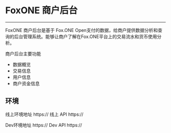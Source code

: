 # FoxONE 商户后台
-------

FoxONE 商户后台是基于 Fox.ONE Open支付的数据，给商户提供数据分析和查询的后台管理系统。能够让商户了解在Fox.ONE平台上的交易流水和货币使用分析。


商户后台主要功能

* 数据概览
* 交易信息
* 用户信息
* 商户资金信息


## 环境

线上环境地址
https://
线上 API
https://

Dev环境地址
https://
Dev API
https://

